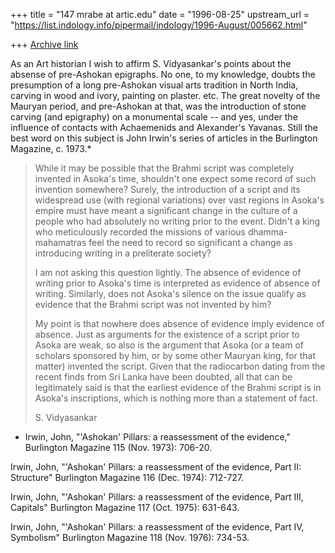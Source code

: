 +++
title = "147 mrabe at artic.edu"
date = "1996-08-25"
upstream_url = "https://list.indology.info/pipermail/indology/1996-August/005662.html"

+++
[Archive link](https://list.indology.info/pipermail/indology/1996-August/005662.html)

As an Art historian I wish to affirm S. Vidyasankar's points about the
absense of pre-Ashokan epigraphs.  No one, to my knowledge, doubts the
presumption of a long pre-Ashokan visual arts tradition in North India,
carving in wood and ivory, painting on plaster. etc. The great novelty of
the Mauryan period, and pre-Ashokan at that, was the introduction of stone
carving (and epigraphy) on a monumental scale -- and yes, under the
influence of contacts with Achaemenids and Alexander's Yavanas.  Still the
best word on this subject is John Irwin's series of articles in the
Burlington Magazine, c. 1973.*


>While it may be possible that the Brahmi script was completely invented
>in Asoka's time, shouldn't one expect some record of such invention
>somewhere? Surely, the introduction of a script and its widespread use
>(with regional variations) over vast regions in Asoka's empire must have
>meant a significant change in the culture of a people who had absolutely
>no writing prior to the event. Didn't a king who meticulously recorded
>the missions of various dhamma-mahamatras feel the need to record so
>significant a change as introducing writing in a preliterate society?
>
>I am not asking this question lightly. The absence of evidence of writing
>prior to Asoka's time is interpreted as evidence of absence of writing.
>Similarly, does not Asoka's silence on the issue qualify as evidence
>that the Brahmi script was not invented by him?
>
>My point is that nowhere does absence of evidence imply evidence of absence.
>Just as arguments for the existence of a script prior to Asoka are weak, so
>also is the argument that Asoka (or a team of scholars sponsored by him, or
>by some other Mauryan king, for that matter) invented the script. Given that
>the radiocarbon dating from the recent finds from Sri Lanka have been doubted,
>all that can be legitimately said is that the earliest evidence of the Brahmi
>script is in Asoka's inscriptions, which is nothing more than a statement of
>fact.
>
>S. Vidyasankar

* Irwin, John, "'Ashokan' Pillars: a reassessment of the evidence,"
Burlington Magazine 115 (Nov. 1973): 706-20.

Irwin, John, "'Ashokan' Pillars: a reassessment of the evidence, Part II:
Structure" Burlington Magazine 116 (Dec. 1974): 712-727.

Irwin, John, "'Ashokan' Pillars: a reassessment of the evidence, Part III,
Capitals" Burlington Magazine 117 (Oct. 1975): 631-643.

Irwin, John, "'Ashokan' Pillars: a reassessment of the evidence, Part IV,
Symbolism" Burlington Magazine 118 (Nov. 1976): 734-53.






